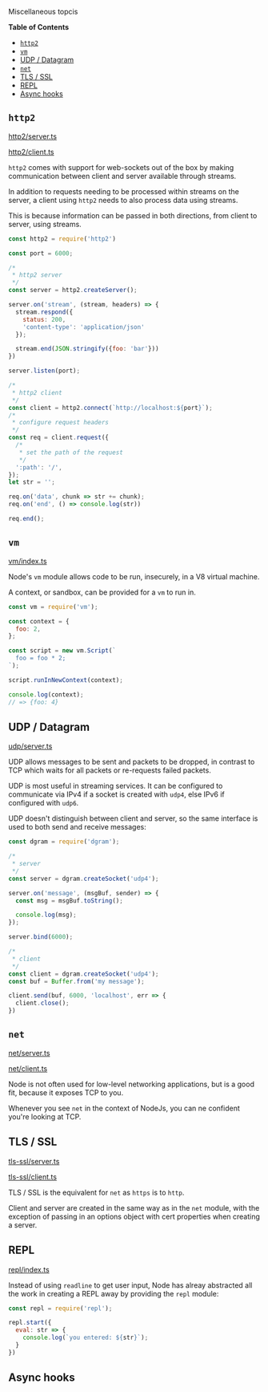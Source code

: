  Miscellaneous topcis

<!-- START doctoc generated TOC please keep comment here to allow auto update -->
<!-- DON'T EDIT THIS SECTION, INSTEAD RE-RUN doctoc TO UPDATE -->
**Table of Contents**

- [`http2`](#http2)
- [`vm`](#vm)
- [UDP / Datagram](#udp--datagram)
- [`net`](#net)
- [TLS / SSL](#tls--ssl)
- [REPL](#repl)
- [Async hooks](#async-hooks)

<!-- END doctoc generated TOC please keep comment here to allow auto update -->

## `http2`

[http2/server.ts]('./http2/server.ts')

[http2/client.ts]('./http2/client.ts')

`http2` comes with support for web-sockets out of the box by making communication
between client and server available through streams.

In addition to requests needing to be processed within streams on the server, a
client using `http2` needs to also process data using streams.

This is because information can be passed in both directions, from client to
server, using streams.

```javascript
const http2 = require('http2')

const port = 6000;

/*
 * http2 server
 */
const server = http2.createServer();

server.on('stream', (stream, headers) => {
  stream.respond({
    status: 200,
    'content-type': 'application/json'
  });

  stream.end(JSON.stringify({foo: 'bar'}))
})

server.listen(port);

/*
 * http2 client
 */
const client = http2.connect(`http://localhost:${port}`);
/*
 * configure request headers
 */
const req = client.request({
  /*
   * set the path of the request
   */
  ':path': '/',
});
let str = '';

req.on('data', chunk => str += chunk);
req.on('end', () => console.log(str))

req.end();
```

## `vm`

[vm/index.ts]('./vm/index.ts')

Node's `vm` module allows code to be run, insecurely, in a V8 virtual machine.

A context, or sandbox, can be provided for a `vm` to run in.

```javascript
const vm = require('vm');

const context = {
  foo: 2,
};

const script = new vm.Script(`
  foo = foo * 2;
`);

script.runInNewContext(context);

console.log(context);
// => {foo: 4}
```

## UDP / Datagram

[udp/server.ts]('./udp/server.ts')

UDP allows messages to be sent and packets to be dropped, in contrast to TCP
which waits for all packets or re-requests failed packets.

UDP is most useful in streaming services. It can be configured to communicate
via IPv4 if a socket is created with `udp4`, else IPv6 if configured with
`udp6`.

UDP doesn't distinguish between client and server, so the same interface is used
to both send and receive messages:

```javascript
const dgram = require('dgram');

/*
 * server
 */
const server = dgram.createSocket('udp4');

server.on('message', (msgBuf, sender) => {
  const msg = msgBuf.toString();

  console.log(msg);
});

server.bind(6000);

/*
 * client
 */
const client = dgram.createSocket('udp4');
const buf = Buffer.from('my message');

client.send(buf, 6000, 'localhost', err => {
  client.close();
})
```

## `net`

[net/server.ts]('./net/server.ts')

[net/client.ts]('./net/client.ts')

Node is not often used for low-level networking applications, but is a good fit,
because it exposes TCP to you.

Whenever you see `net` in the context of NodeJs, you can ne confident you're
looking at TCP.

## TLS / SSL

[tls-ssl/server.ts]('./tls-ssl/server.ts')

[tls-ssl/client.ts]('./-sssltl/client.ts')

TLS / SSL is the equivalent for `net` as `https` is to `http`.

Client and server are created in the same way as in the `net` module, with the
exception of passing in an options object with cert properties when creating a
server.

## REPL

[repl/index.ts]('./repl/index.ts')

Instead of using `readline` to get user input, Node has alreay abstracted all
the work in creating a REPL away by providing the `repl` module:

```javascript
const repl = require('repl');

repl.start({
  eval: str => {
    console.log(`you entered: ${str}`);
  }
})
```

## Async hooks
